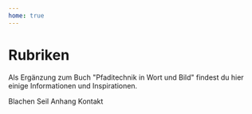 ```yaml
---
home: true
---
```


# Rubriken
Als Ergänzung zum Buch "Pfaditechnik in Wort und Bild" findest du hier einige Informationen und Inspirationen.

<Chapter link="/blachen" image="/blachen.svg">Blachen</Chapter>
<Chapter link="/seil" image="/seil.svg">Seil</Chapter>
<Chapter link="/anhang" image="/anhang.svg">Anhang</Chapter>
<Chapter link="/kontakt" image="/kontakt.svg">Kontakt</Chapter>
